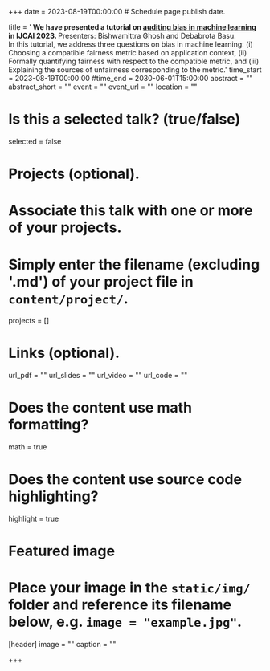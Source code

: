 +++
date = 2023-08-19T00:00:00  # Schedule page publish date.

title = '<b> We have presented a tutorial on <a href="https://auditing-fairness-tutorial.github.io">auditing bias in machine learning</a> in IJCAI 2023. </b> Presenters: Bishwamittra Ghosh and Debabrota Basu. <br> In this tutorial, we address three questions on bias in machine learning: (i) Choosing a compatible fairness metric based on application context, (ii) Formally quantifying fairness with respect to the compatible metric, and (iii) Explaining the sources of unfairness corresponding to the metric.'
time_start = 2023-08-19T00:00:00
#time_end = 2030-06-01T15:00:00
abstract = ""
abstract_short = ""
event = ""
event_url = ""
location = ""

# Is this a selected talk? (true/false)
selected = false

# Projects (optional).
#   Associate this talk with one or more of your projects.
#   Simply enter the filename (excluding '.md') of your project file in `content/project/`.
projects = []

# Links (optional).
url_pdf = ""
url_slides = ""
url_video = ""
url_code = ""

# Does the content use math formatting?
math = true

# Does the content use source code highlighting?
highlight = true

# Featured image
# Place your image in the `static/img/` folder and reference its filename below, e.g. `image = "example.jpg"`.
[header]
image = ""
caption = ""

+++